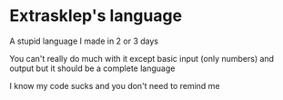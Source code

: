 # Extrasklep's language

A stupid language I made in 2 or 3 days

You can't really do much with it except basic input (only numbers) and output but it should be a complete language

I know my code sucks and you don't need to remind me
